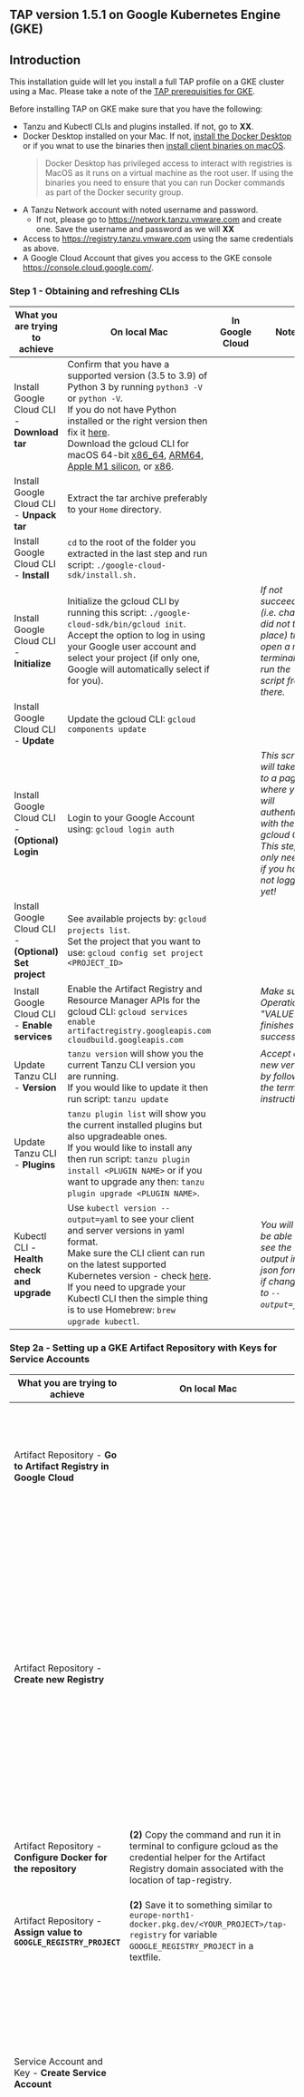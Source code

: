 ## TAP version 1.5.1 on Google Kubernetes Engine (GKE)

## Introduction
This installation guide will let you install a full TAP profile on a GKE cluster using a Mac. Please take a note of the [TAP prerequisities for GKE](https://docs.vmware.com/en/VMware-Tanzu-Application-Platform/1.5/tap/prerequisites.html#:~:text=Google%20Kubernetes%20Engine).

Before installing TAP on GKE make sure that you have the following:
* Tanzu and Kubectl CLIs and plugins installed. If not, go to **XX**.
* Docker Desktop installed on your Mac. If not, [install the Docker Desktop](https://docs.docker.com/desktop/install/mac-install/) or if you wnat to use the binaries then [install client binaries on macOS](https://docs.docker.com/engine/install/binaries/#:~:text=Install%20client%20binaries%20on%20macOS%F0%9F%94%97).
  > Docker Desktop has privileged access to interact with registries is MacOS as it runs on a virtual machine as the root user. If using the binaries you need to ensure that you can run Docker commands as part of the Docker security group.
* A Tanzu Network account with noted username and password.
  - If not, please go to https://network.tanzu.vmware.com and create one. Save the username and password as we will **XX**
* Access to https://registry.tanzu.vmware.com using the same credentials as above.
* A Google Cloud Account that gives you access to the GKE console https://console.cloud.google.com/.

### Step 1 - Obtaining and refreshing CLIs
| What you are trying to achieve | On local Mac | In Google Cloud | Notes |
| --- | --- | --- | --- |
| Install Google Cloud CLI - **Download tar** | Confirm that you have a supported version (3.5 to 3.9) of Python 3 by running `python3 -V` or `python -V`.<br />If you do not have Python installed or the right version then fix it [here](https://www.python.org/downloads/).<br />Download the gcloud CLI for macOS 64-bit [x86_64](https://dl.google.com/dl/cloudsdk/channels/rapid/downloads/google-cloud-cli-435.0.1-darwin-x86_64.tar.gz), [ARM64, Apple M1 silicon](https://dl.google.com/dl/cloudsdk/channels/rapid/downloads/google-cloud-cli-435.0.1-darwin-arm.tar.gz), or [x86](https://dl.google.com/dl/cloudsdk/channels/rapid/downloads/google-cloud-cli-435.0.1-darwin-x86.tar.gz). |  |  |
| Install Google Cloud CLI - **Unpack tar** | Extract the tar archive preferably to your `Home` directory. |  |  |
| Install Google Cloud CLI - **Install** | `cd` to the root of the folder you extracted in the last step and run script: `./google-cloud-sdk/install.sh.` |  |  |
| Install Google Cloud CLI - **Initialize** | Initialize the gcloud CLI by running this script: `./google-cloud-sdk/bin/gcloud init`.<br />Accept the option to log in using your Google user account and select your project (if only one, Google will automatically select if for you). |  | *If not succeeding (i.e. changes did not take place) try to open a new terminal and run the script from there.* |
| Install Google Cloud CLI - **Update** | Update the gcloud CLI: `gcloud components update` | | |
| Install Google Cloud CLI - **(Optional) Login** | Login to your Google Account using: `gcloud login auth` | | *This script will take you to a page where you will authenticate with the gcloud CLI!<br />This step is only needed if you have not logged in yet!* |
| Install Google Cloud CLI - **(Optional) Set project** | See available projects by: `gcloud projects list`.<br />Set the project that you want to use: `gcloud config set project <PROJECT_ID>` | | |
| Install Google Cloud CLI - **Enable services** | Enable the Artifact Registry and Resource Manager APIs for the gcloud CLI: `gcloud services enable artifactregistry.googleapis.com cloudbuild.googleapis.com` | | *Make sure Operation "VALUE" finishes successfully.* |
| Update Tanzu CLI - **Version**| `tanzu version` will show you the current Tanzu CLI version you are running.<br />If you would like to update it then run script: `tanzu update`|  | *Accept any new version by following the terminal instructions.* |
| Update Tanzu CLI - **Plugins**| `tanzu plugin list` will show you the current installed plugins but also upgradeable ones.<br />If you would like to install any then run script: `tanzu plugin install <PLUGIN NAME>` or if you want to upgrade any then: `tanzu plugin upgrade <PLUGIN NAME>`.| | |
| Kubectl CLI - **Health check and upgrade** | Use `kubectl version --output=yaml` to see your client and server versions in yaml format.<br />Make sure the CLI client can run on the latest supported Kubernetes version - check [here](https://kubernetes.io/releases/).<br />If you need to upgrade your Kubectl CLI then the simple thing is to use Homebrew: `brew upgrade kubectl`. || *You will also be able to see the output in json format if changing to `--output=json`.* |
  
### Step 2a - Setting up a GKE Artifact Repository with Keys for Service Accounts
| What you are trying to achieve | On local Mac | In Google Cloud | Notes |
| --- | --- | --- | --- |
| Artifact Repository - **Go to Artifact Registry in Google Cloud** | | Go to your [Google Cloud Console](https://console.cloud.google.com/) and search for "Artifact Registry". This reqistry will hold all your repositories. | *Before you start make sure you are in the right project. Check this by the project drop down list in upper left corner.* |
| Artifact Repository - **Create new Registry** | | Click on `CREATE REPOSITORY` and fill in the following:<br />*Name*: tap-registry<br />*Format*: Docker<br />*Mode*: Standard<br />*Location type*: Region >> your region (I am using `europe-north1 (Finland)`<br />*Encryption*: Google-managed encryption key<br />Click on `CREATE`.| *You must create an Artifact Registry Docker repository before you push an image (e.g. TAP) to it.<br /><br />You can confirm the creation in terminal by: `gcloud artifacts repositories list`.*|
| Artifact Repository - **Configure Docker for the repository** | **(2)** Copy the command and run it in terminal to configure gcloud as the credential helper for the Artifact Registry domain associated with the location of tap-registry. | **(1)** Check mark the tap-registry repository and click on `SETUP INSTRUCTIONS`. ||
| Artifact Repository - **Assign value to `GOOGLE_REGISTRY_PROJECT`**| **(2)** Save it to something similar to `europe-north1-docker.pkg.dev/<YOUR_PROJECT>/tap-registry` for variable `GOOGLE_REGISTRY_PROJECT` in a textfile. | **(1)** Open `tap-registry` and copy the path to it. | |
| Service Account and Key - **Create Service Account** || In gcloud console click on the left hand menu and select `IAM & Admin` >> `Service Accounts`.<br />Click on `CREATE SERVICE ACCOUNT`.<br />Give the `Service account name` *tap-service-account* and click on `CREATE AND CONTINUE`.<br /> ||
| Service Account and Key - **Grant IAM roles on the Google Cloud project** || Grant the following service accounts access so that it has permission to complete specific actions on the resources in your project:<br />-*Artifact Registry Administrator*<br />-*Storage Admin*<br />Click on `CONTINUE` and then on `DONE`. ||
| Service Account and Key - **Create `PRIVATE_KEY`** | **(2)** The json file containing your private key will be downloaded to your Mac. Make sure to save it where you can easily find as you will need the content for the next steps. | **(1)** Open the `tap-service-account` that you just created and go to the `KEYS` column and click on `ADD KEY`>`Create new key`.<br />Select ´JSON´ as `Key type` and click on `CREATE`.||

### Step 2b - Setting up a Harbor Repository
| What you are trying to achieve | On local Mac | In Google Cloud | Notes |
| --- | --- | --- | --- |
| xx | `yy` |  | Pay attention to.. |
| xx | `yy` | | bla bla|

### Step 3 - Creating and connecting to a GKE cluster for the TAP image
| What you are trying to achieve | On local Mac | In Google Cloud | Notes |
| --- | --- | --- | --- |
| Create cluster - **Set name and zones** || Go to the upper left menu in your Google Console and click on `Kubernetes` >> `Clusters`. <br />Select a name for the cluster (I use *tap-cluster*).<br />Choose `Location type` >> `Regional` and select your region (*I am using `europe-north1 (Finland)`.Check the `Specify default node locations` and check mark all node zones.<br />Allow GKE to automatically manage the cluster's `control plane version` by checking the `Release channel`. | *If it says that you are about to create a `Autopilot cluster` make sure to switch to a `Standard cluster`.* |
| Create cluster - **Configure node settings** || In the left hand menu click on `default-pool` >> `Nodes`<br />Adjust the Machine configuration by the following:<br />`Series` "E2"<br />`Machine type` "e2-standard-4" (needed TAP resources)<br />Go back to `default-pool` and change the `Number of zones (per node)` under `Size` to "1". ||
| Create cluster - **Add Service Account to Node Pool** ||||
| Create cluster - **Create and connect to cluster** | **(2)** Paste the command in your terminal window and run it.<br />The result will be `kubeconfig entry generated for <YOUR CLUSTER>`. | **(1)** Click on `CREATE` and wait a while till the cluster is up and running.<br />Cross check the details by clicking on the cluster.<br />Open the cluster you just created and click on `CONNECT` and copy the command to access the cluster. | *Once connected to your cluster make sure you locally are in the right context by this command: `kubectl config get-contexts`.* |

### Step 4 - Installing Tanzu Cluster Essentials
| What you are trying to achieve | On local Mac | In Google Cloud | Notes |
| --- | --- | --- | --- |
| Cluster Essentials - **Download file** | Go to the [Tanzu Network](https://network.tanzu.vmware.com/products/tanzu-cluster-essentials/) and if needed accept any EULA (End User License Agreement).<br />Select latest version (here I will be using the v1.5.1 release) and download the .tgz file.<br />Create a folder on your local Mac similar to where you before have created the `tanzu` folder. Name the folder `tanzu-cluster-essentials` and unpack the .tgz file here. |||
| Cluster Essentials - **Install** | `cd` in to the `tanzu-cluster-essentials` folder and run the following to validate the bundle:<br />`export INSTALL_BUNDLE=registry.tanzu.vmware.com/tanzu-cluster-essentials/cluster-essentials-bundle@sha256:<ADD_YOUR_CHECKSUM_HERE><br />export INSTALL_REGISTRY_HOSTNAME=registry.tanzu.vmware.com<br />export INSTALL_REGISTRY_USERNAME=TANZU_HARBOR_USERNAME<br />export INSTALL_REGISTRY_PASSWORD=TANZU_HARBOR_PASSWORD<br />./install.sh --yes` |||
|||||
|||||
